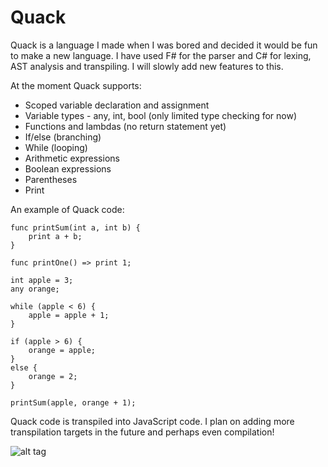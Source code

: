 # Quack
Quack is a language I made when I was bored and decided it would be fun to make a new language. I have used F# for the parser and C# for lexing, AST analysis and transpiling. I will slowly add new features to this.

At the moment Quack supports:
- Scoped variable declaration and assignment
- Variable types - any, int, bool (only limited type checking for now)
- Functions and lambdas (no return statement yet)
- If/else (branching)
- While (looping)
- Arithmetic expressions
- Boolean expressions
- Parentheses
- Print

An example of Quack code:
```
func printSum(int a, int b) {
	print a + b;
}

func printOne() => print 1;

int apple = 3;
any orange;

while (apple < 6) {
	apple = apple + 1;
}

if (apple > 6) {
	orange = apple;
}
else {
	orange = 2;
}

printSum(apple, orange + 1);
```

Quack code is transpiled into JavaScript code. I plan on adding more transpilation targets in the future and perhaps even compilation!

![alt tag](http://i64.tinypic.com/2mrumnc.jpg)
